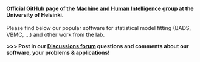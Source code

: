 #### Official GitHub page of the [Machine and Human Intelligence group](https://www.helsinki.fi/en/researchgroups/machine-and-human-intelligence) at the University of Helsinki.  
Please find below our popular software for statistical model fitting (BADS, VBMC, ...) and other work from the lab.  

**>>> Post in our [Discussions forum](https://github.com/orgs/acerbilab/discussions) questions and comments about our software, your problems & applications!**
